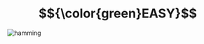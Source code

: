 # $${\color{green}EASY}$$
![hamming](https://user-images.githubusercontent.com/65892342/232976220-110d79b4-1bf1-4a18-a059-af82504e4ccf.svg)

